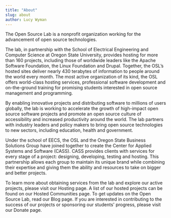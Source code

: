 ```yaml
---
title: "About"
slug: about
author: Lucy Wyman
---
```


The Open Source Lab is a nonprofit organization working for the advancement of
open source technologies.

The lab, in partnership with the School of Electrical Engineering and Computer
Science at Oregon State University, provides hosting for more than 160 projects,
including those of worldwide leaders like the Apache Software Foundation, the
Linux Foundation and Drupal. Together, the OSL’s hosted sites deliver nearly 430
terabytes of information to people around the world every month. The most active
organization of its kind, the OSL offers world-class hosting services,
professional software development and on-the-ground training for promising
students interested in open source management and programming.

By enabling innovative projects and distributing software to millions of users
globally, the lab is working to accelerate the growth of high-impact open source
software projects and promote an open source culture of accessibility and
increased productivity around the world. The lab partners with industry leaders
and policy makers to bring open source technologies to new sectors, including
education, health and government.

Under the school of EECS, the OSL and the Oregon State Business Solutions Group
have joined together to create the Center for Applied Systems and Software
(CASS). CASS provides clients with services for every stage of a project:
designing, developing, testing and hosting. This partnership allows each group
to maintain its unique brand while combining their expertise and giving them the
ability and resources to take on bigger and better projects.

To learn more about obtaining services from the lab and explore our active
projects, please visit our Hosting page. A list of our hosted projects can be
found on our Hosted Communities page. To get updates on the Open Source Lab,
read our Blog page. If you are interested in contributing to the success of our
projects or sponsoring our students' progress, please visit our Donate page.
